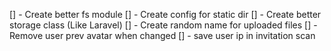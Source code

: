 [] - Create better fs module
[] - Create config for static dir
[] - Create better storage class (Like Laravel)
[] - Create random name for uploaded files
[] - Remove user prev avatar when changed
[] - save user ip in invitation scan
